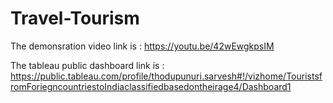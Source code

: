 # Travel-Tourism

The demonsration video link is : https://youtu.be/42wEwgkpsIM

The tableau public dashboard link is : https://public.tableau.com/profile/thodupunuri.sarvesh#!/vizhome/TouristsfromForiegncountriestoIndiaclassifiedbasedontheirage4/Dashboard1
